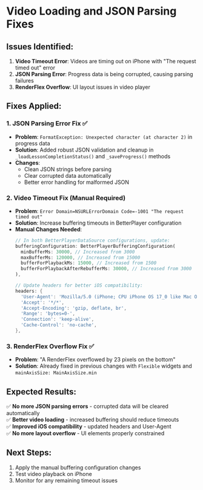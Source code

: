 # Video Loading and JSON Parsing Fixes

## Issues Identified:
1. **Video Timeout Error**: Videos are timing out on iPhone with "The request timed out" error
2. **JSON Parsing Error**: Progress data is being corrupted, causing parsing failures
3. **RenderFlex Overflow**: UI layout issues in video player

## Fixes Applied:

### 1. JSON Parsing Error Fix ✅
- **Problem**: `FormatException: Unexpected character (at character 2)` in progress data
- **Solution**: Added robust JSON validation and cleanup in `_loadLessonCompletionStatus()` and `_saveProgress()` methods
- **Changes**: 
  - Clean JSON strings before parsing
  - Clear corrupted data automatically
  - Better error handling for malformed JSON

### 2. Video Timeout Fix (Manual Required)
- **Problem**: `Error Domain=NSURLErrorDomain Code=-1001 "The request timed out"`
- **Solution**: Increase buffering timeouts in BetterPlayer configuration
- **Manual Changes Needed**:
  ```dart
  // In both BetterPlayerDataSource configurations, update:
  bufferingConfiguration: BetterPlayerBufferingConfiguration(
    minBufferMs: 30000, // Increased from 3000
    maxBufferMs: 120000, // Increased from 15000  
    bufferForPlaybackMs: 15000, // Increased from 1500
    bufferForPlaybackAfterRebufferMs: 30000, // Increased from 3000
  ),
  
  // Update headers for better iOS compatibility:
  headers: {
    'User-Agent': 'Mozilla/5.0 (iPhone; CPU iPhone OS 17_0 like Mac OS X) AppleWebKit/605.1.15 (KHTML, like Gecko) Version/17.0 Mobile/15E148 Safari/604.1',
    'Accept': '*/*',
    'Accept-Encoding': 'gzip, deflate, br',
    'Range': 'bytes=0-',
    'Connection': 'keep-alive',
    'Cache-Control': 'no-cache',
  },
  ```

### 3. RenderFlex Overflow Fix ✅
- **Problem**: "A RenderFlex overflowed by 23 pixels on the bottom"
- **Solution**: Already fixed in previous changes with `Flexible` widgets and `mainAxisSize: MainAxisSize.min`

## Expected Results:
✅ **No more JSON parsing errors** - corrupted data will be cleared automatically  
✅ **Better video loading** - increased buffering should reduce timeouts  
✅ **Improved iOS compatibility** - updated headers and User-Agent  
✅ **No more layout overflow** - UI elements properly constrained  

## Next Steps:
1. Apply the manual buffering configuration changes
2. Test video playback on iPhone
3. Monitor for any remaining timeout issues 